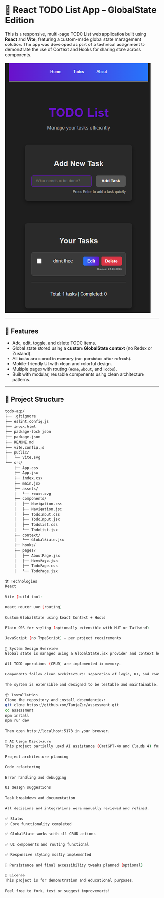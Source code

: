 # 📝 React TODO List App – GlobalState Edition

This is a responsive, multi-page TODO List web application built using **React** and **Vite**, featuring a custom-made global state management solution. The app was developed as part of a technical assignment to demonstrate the use of Context and Hooks for sharing state across components.

![Screenshot](https://github.com/TanjaZac/assessment/raw/main/screenshot.png) <!-- optional: add your screenshot here -->

---

## 🚀 Features

- Add, edit, toggle, and delete TODO items.
- Global state stored using a **custom GlobalState context** (no Redux or Zustand).
- All tasks are stored in memory (not persisted after refresh).
- Mobile-friendly UI with clean and colorful design.
- Multiple pages with routing (`Home`, `About`, and `Todos`).
- Built with modular, reusable components using clean architecture patterns.

---

## 📁 Project Structure

```bash
todo-app/
├── .gitignore
├── eslint.config.js
├── index.html
├── package-lock.json
├── package.json
├── README.md
├── vite.config.js
├── public/
│   └── vite.svg
└── src/
    ├── App.css
    ├── App.jsx
    ├── index.css
    ├── main.jsx
    ├── assets/
    │   └── react.svg
    ├── components/
    │   ├── Navigation.css
    │   ├── Navigation.jsx
    │   ├── TodoInput.css
    │   ├── TodoInput.jsx
    │   ├── TodoList.css
    │   └── TodoList.jsx
    ├── context/
    │   └── GlobalState.jsx
    ├── hooks/
    ├── pages/
    │   ├── AboutPage.jsx
    │   ├── HomePage.jsx
    │   ├── TodoPage.css
    │   └── TodoPage.jsx

🛠️ Technologies
React

Vite (build tool)

React Router DOM (routing)

Custom GlobalState using React Context + Hooks

Plain CSS for styling (optionally extensible with MUI or Tailwind)

JavaScript (no TypeScript) – per project requirements

🧠 System Design Overview
Global state is managed using a GlobalState.jsx provider and context hook.

All TODO operations (CRUD) are implemented in memory.

Components follow clean architecture: separation of logic, UI, and routing.

The system is extensible and designed to be testable and maintainable.

📦 Installation
Clone the repository and install dependencies:
git clone https://github.com/TanjaZac/assessment.git
cd assessment
npm install
npm run dev

Then open http://localhost:5173 in your browser.

🤖 AI Usage Disclosure
This project partially used AI assistance (ChatGPT-4o and Claude 4) for:

Project architecture planning

Code refactoring

Error handling and debugging

UI design suggestions

Task breakdown and documentation

All decisions and integrations were manually reviewed and refined.

✅ Status
✅ Core functionality completed

✅ GlobalState works with all CRUD actions

✅ UI components and routing functional

✅ Responsive styling mostly implemented

🔄 Persistence and final accessibility tweaks planned (optional)

📄 License
This project is for demonstration and educational purposes.

Feel free to fork, test or suggest improvements!


